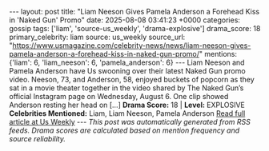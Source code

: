 --- layout: post title: "Liam Neeson Gives Pamela Anderson a Forehead Kiss in 'Naked Gun' Promo" date: 2025-08-08 03:41:23 +0000 categories: gossip tags: ['liam', 'source-us_weekly', 'drama-explosive'] drama_score: 18 primary_celebrity: liam source: us_weekly source_url: "https://www.usmagazine.com/celebrity-news/news/liam-neeson-gives-pamela-anderson-a-forehead-kiss-in-naked-gun-promo/" mentions: {'liam': 6, 'liam_neeson': 6, 'pamela_anderson': 6} --- Liam Neeson and Pamela Anderson have Us swooning over their latest Naked Gun promo video. Neeson, 73, and Anderson, 58, enjoyed buckets of popcorn as they sat in a movie theater together in the video shared by The Naked Gun’s official Instagram page on Wednesday, August 6. One clip showed Anderson resting her head on […] **Drama Score:** 18 | **Level:** EXPLOSIVE **Celebrities Mentioned:** Liam, Liam Neeson, Pamela Anderson [Read full article at Us Weekly](https://www.usmagazine.com/celebrity-news/news/liam-neeson-gives-pamela-anderson-a-forehead-kiss-in-naked-gun-promo/) --- *This post was automatically generated from RSS feeds. Drama scores are calculated based on mention frequency and source reliability.*